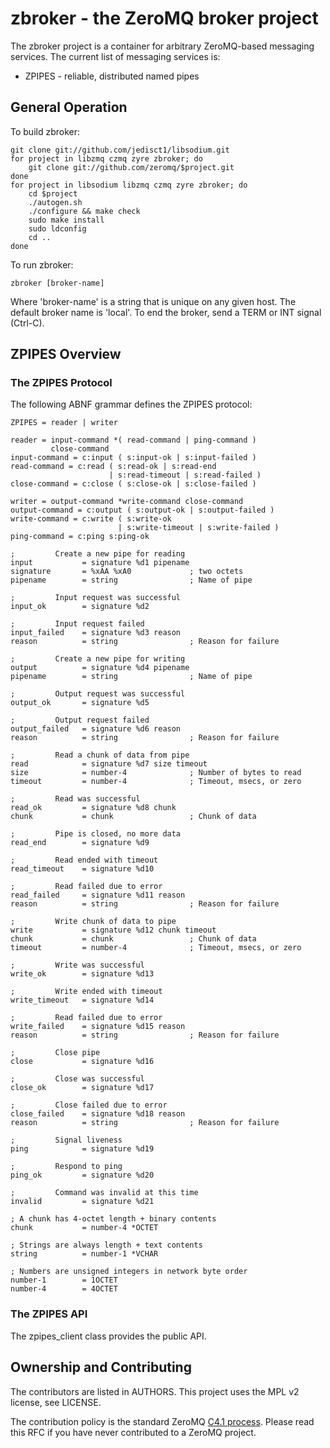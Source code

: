 # zbroker - the ZeroMQ broker project

The zbroker project is a container for arbitrary ZeroMQ-based messaging services. The current list of messaging services is:

* ZPIPES - reliable, distributed named pipes

## General Operation

To build zbroker:

    git clone git://github.com/jedisct1/libsodium.git
    for project in libzmq czmq zyre zbroker; do
        git clone git://github.com/zeromq/$project.git
    done
    for project in libsodium libzmq czmq zyre zbroker; do
        cd $project
        ./autogen.sh
        ./configure && make check
        sudo make install
        sudo ldconfig
        cd ..
    done

To run zbroker:

    zbroker [broker-name]

Where 'broker-name' is a string that is unique on any given host. The default broker name is 'local'. To end the broker, send a TERM or INT signal (Ctrl-C).

## ZPIPES Overview

### The ZPIPES Protocol

The following ABNF grammar defines the ZPIPES protocol:

    ZPIPES = reader | writer

    reader = input-command *( read-command | ping-command )
             close-command
    input-command = c:input ( s:input-ok | s:input-failed )
    read-command = c:read ( s:read-ok | s:read-end
                          | s:read-timeout | s:read-failed )
    close-command = c:close ( s:close-ok | s:close-failed )

    writer = output-command *write-command close-command
    output-command = c:output ( s:output-ok | s:output-failed )
    write-command = c:write ( s:write-ok
                            | s:write-timeout | s:write-failed )
    ping-command = c:ping s:ping-ok

    ;         Create a new pipe for reading
    input           = signature %d1 pipename
    signature       = %xAA %xA0             ; two octets
    pipename        = string                ; Name of pipe

    ;         Input request was successful
    input_ok        = signature %d2

    ;         Input request failed
    input_failed    = signature %d3 reason
    reason          = string                ; Reason for failure

    ;         Create a new pipe for writing
    output          = signature %d4 pipename
    pipename        = string                ; Name of pipe

    ;         Output request was successful
    output_ok       = signature %d5

    ;         Output request failed
    output_failed   = signature %d6 reason
    reason          = string                ; Reason for failure

    ;         Read a chunk of data from pipe
    read            = signature %d7 size timeout
    size            = number-4              ; Number of bytes to read
    timeout         = number-4              ; Timeout, msecs, or zero

    ;         Read was successful
    read_ok         = signature %d8 chunk
    chunk           = chunk                 ; Chunk of data

    ;         Pipe is closed, no more data
    read_end        = signature %d9

    ;         Read ended with timeout
    read_timeout    = signature %d10

    ;         Read failed due to error
    read_failed     = signature %d11 reason
    reason          = string                ; Reason for failure

    ;         Write chunk of data to pipe
    write           = signature %d12 chunk timeout
    chunk           = chunk                 ; Chunk of data
    timeout         = number-4              ; Timeout, msecs, or zero

    ;         Write was successful
    write_ok        = signature %d13

    ;         Write ended with timeout
    write_timeout   = signature %d14

    ;         Read failed due to error
    write_failed    = signature %d15 reason
    reason          = string                ; Reason for failure

    ;         Close pipe
    close           = signature %d16

    ;         Close was successful
    close_ok        = signature %d17

    ;         Close failed due to error
    close_failed    = signature %d18 reason
    reason          = string                ; Reason for failure

    ;         Signal liveness
    ping            = signature %d19

    ;         Respond to ping
    ping_ok         = signature %d20

    ;         Command was invalid at this time
    invalid         = signature %d21

    ; A chunk has 4-octet length + binary contents
    chunk           = number-4 *OCTET

    ; Strings are always length + text contents
    string          = number-1 *VCHAR

    ; Numbers are unsigned integers in network byte order
    number-1        = 1OCTET
    number-4        = 4OCTET

### The ZPIPES API

The zpipes_client class provides the public API.
    
## Ownership and Contributing

The contributors are listed in AUTHORS. This project uses the MPL v2 license, see LICENSE.

The contribution policy is the standard ZeroMQ [C4.1 process](http://rfc.zeromq.org/spec:22). Please read this RFC if you have never contributed to a ZeroMQ project.
